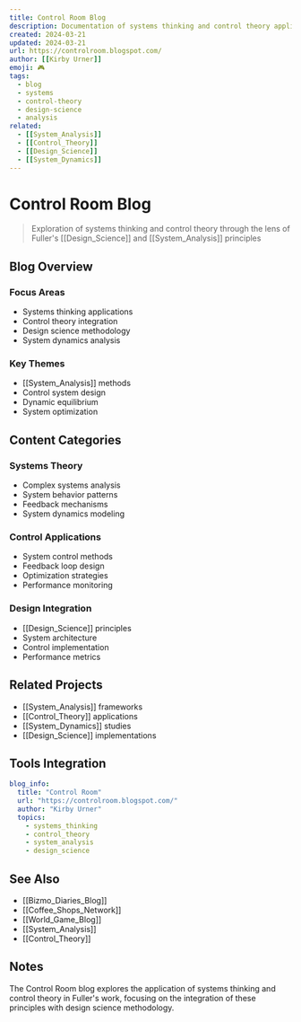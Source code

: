 ```yaml
---
title: Control Room Blog
description: Documentation of systems thinking and control theory applications in Fuller's work
created: 2024-03-21
updated: 2024-03-21
url: https://controlroom.blogspot.com/
author: [[Kirby Urner]]
emoji: 🎮
tags:
  - blog
  - systems
  - control-theory
  - design-science
  - analysis
related:
  - [[System_Analysis]]
  - [[Control_Theory]]
  - [[Design_Science]]
  - [[System_Dynamics]]
---
```


# Control Room Blog

> Exploration of systems thinking and control theory through the lens of Fuller's [[Design_Science]] and [[System_Analysis]] principles

## Blog Overview

### Focus Areas
- Systems thinking applications
- Control theory integration
- Design science methodology
- System dynamics analysis

### Key Themes
- [[System_Analysis]] methods
- Control system design
- Dynamic equilibrium
- System optimization

## Content Categories

### Systems Theory
- Complex systems analysis
- System behavior patterns
- Feedback mechanisms
- System dynamics modeling

### Control Applications
- System control methods
- Feedback loop design
- Optimization strategies
- Performance monitoring

### Design Integration
- [[Design_Science]] principles
- System architecture
- Control implementation
- Performance metrics

## Related Projects

- [[System_Analysis]] frameworks
- [[Control_Theory]] applications
- [[System_Dynamics]] studies
- [[Design_Science]] implementations

## Tools Integration

```yaml
blog_info:
  title: "Control Room"
  url: "https://controlroom.blogspot.com/"
  author: "Kirby Urner"
  topics:
    - systems_thinking
    - control_theory
    - system_analysis
    - design_science
```

## See Also

- [[Bizmo_Diaries_Blog]]
- [[Coffee_Shops_Network]]
- [[World_Game_Blog]]
- [[System_Analysis]]
- [[Control_Theory]]

## Notes

The Control Room blog explores the application of systems thinking and control theory in Fuller's work, focusing on the integration of these principles with design science methodology.
